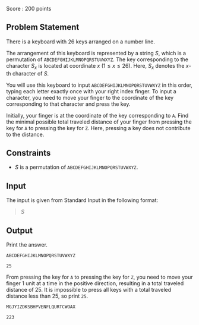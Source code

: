 Score : $200$ points

## Problem Statement

There is a keyboard with $26$ keys arranged on a number line.

The arrangement of this keyboard is represented by a string $S$, which is a permutation of `ABCDEFGHIJKLMNOPQRSTUVWXYZ`.
The key corresponding to the character $S_x$ is located at coordinate $x$ $(1 \leq x \leq 26)$. Here, $S_x$ denotes the $x$-th character of $S$.

You will use this keyboard to input `ABCDEFGHIJKLMNOPQRSTUVWXYZ` in this order, typing each letter exactly once with your right index finger.
To input a character, you need to move your finger to the coordinate of the key corresponding to that character and press the key.

Initially, your finger is at the coordinate of the key corresponding to `A`. Find the minimal possible total traveled distance of your finger from pressing the key for `A` to pressing the key for `Z`. Here, pressing a key does not contribute to the distance.

## Constraints

- $S$ is a permutation of `ABCDEFGHIJKLMNOPQRSTUVWXYZ`.

## Input

The input is given from Standard Input in the following format:

> $S$

## Output

Print the answer.

```input1
ABCDEFGHIJKLMNOPQRSTUVWXYZ
```

```output1
25
```

From pressing the key for `A` to pressing the key for `Z`, you need to move your finger $1$ unit at a time in the positive direction, resulting in a total traveled distance of $25$. It is impossible to press all keys with a total traveled distance less than $25$, so print `25`.

```input2
MGJYIZDKSBHPVENFLQURTCWOAX
```

```output2
223
```